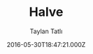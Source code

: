 ---
title: Halve
github: 'https://github.com/TaylanTatli/Halve'
demo: 'https://taylantatli.github.io/Halve'
author: Taylan Tatlı
ssg:
  - Jekyll
cms:
  - No Cms
date: 2016-05-30T18:47:21.000Z
github_branch: master
description: Stylish Two-Column Jekyll Theme
stale: true
disabled: true
disabled_reason: demo url not found
---